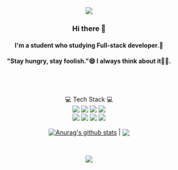 <div align=center>
  
<img src="https://capsule-render.vercel.app/api?type=wave&color=auto&height=300&section=header&text=Kyung%20Ho&fontSize=90" />


  
### Hi there 👋 
#### I'm a student who studying Full-stack developer.🌱
#### "Stay hungry, stay foolish."😄 I always think about it🐱‍👤.
<br><br><br>
💻 Tech Stack 💻
  <br>
<img src="https://img.shields.io/badge/Java-Green?style=flat-square&logo=Java&logoColor=white" /> 
<img src="https://img.shields.io/badge/Json-blue?style=flat-square&logo=Json&logoColor=white" /> 
<img src="https://img.shields.io/badge/Docker-red?style=flat-square&logo=Docker&logoColor=white" /> 
<img src="https://img.shields.io/badge/JavaScript-yellow?style=flat-square&logo=JavaScript&logoColor=white" /> </br>
<img src="https://img.shields.io/badge/Apple-black?style=flat-square&logo=Apple&logoColor=white" />
<img src="https://img.shields.io/badge/Oracle-purple?style=flat-square&logo=Oracle&logoColor=white" />
<img src="https://img.shields.io/badge/HTML5-orange?style=flat-square&logo=HTML5&logoColor=white" />
<img src="https://img.shields.io/badge/jQuery-skyblue?style=flat-square&logo=jQuery&logoColor=white" />

  
  
  <a href="https://github.com/KyungHoAn/github-readme-stats"><img align="center" src="https://github-readme-stats.vercel.app/api?username=KyungHoAn&show_icons=true&include_all_commits=true&theme=buefy&hide_border=true" alt="Anurag's github stats" /></a> | <a href="https://github.com/KyungHoAn/github-readme-stats"><img align="center" src="https://github-readme-stats.vercel.app/api/top-langs/?username=KyungHoAn&layout=compact&theme=buefy&hide_border=true" /></a> 
  
<br>
  
![](https://readme-stickers.vercel.app/api/kodeveloper?name=KyungHo)
  
</div>


<!--
Here are some ideas to get you started:

- 🔭 I’m currently working on ...
- 🌱 I’m currently learning ...
- 👯 I’m looking to collaborate on ...
- 🤔 I’m looking for help with ...
- 💬 Ask me about ...
- 📫 How to reach me: ...
- 😄 Pronouns: ...
- ⚡ Fun fact: ...
-->
